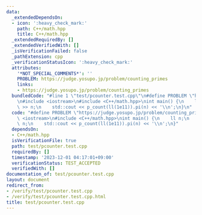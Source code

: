 ```yaml
---
data:
  _extendedDependsOn:
  - icon: ':heavy_check_mark:'
    path: C++/math.hpp
    title: C++/math.hpp
  _extendedRequiredBy: []
  _extendedVerifiedWith: []
  _isVerificationFailed: false
  _pathExtension: cpp
  _verificationStatusIcon: ':heavy_check_mark:'
  attributes:
    '*NOT_SPECIAL_COMMENTS*': ''
    PROBLEM: https://judge.yosupo.jp/problem/counting_primes
    links:
    - https://judge.yosupo.jp/problem/counting_primes
  bundledCode: "#line 1 \"test/pcounter.test.cpp\"\n#define PROBLEM \"https://judge.yosupo.jp/problem/counting_primes\"\
    \n#include <iostream>\n#include <C++/math.hpp>\nint main() {\n    ll n;\n    std::cin\
    \ >> n;\n    std::cout << p_count(ll(1e11)).pi(n) << '\\n';\n}\n"
  code: "#define PROBLEM \"https://judge.yosupo.jp/problem/counting_primes\"\n#include\
    \ <iostream>\n#include <C++/math.hpp>\nint main() {\n    ll n;\n    std::cin >>\
    \ n;\n    std::cout << p_count(ll(1e11)).pi(n) << '\\n';\n}"
  dependsOn:
  - C++/math.hpp
  isVerificationFile: true
  path: test/pcounter.test.cpp
  requiredBy: []
  timestamp: '2023-12-01 04:17:01+09:00'
  verificationStatus: TEST_ACCEPTED
  verifiedWith: []
documentation_of: test/pcounter.test.cpp
layout: document
redirect_from:
- /verify/test/pcounter.test.cpp
- /verify/test/pcounter.test.cpp.html
title: test/pcounter.test.cpp
---
```

